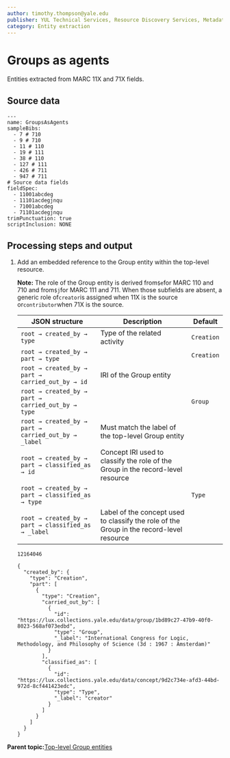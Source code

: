 ```yaml
---
author: timothy.thompson@yale.edu
publisher: YUL Technical Services, Resource Discovery Services, Metadata Services Unit
category: Entity extraction
---
```


# Groups as agents

Entities extracted from MARC 11X and 71X fields.

## Source data

```
---
name: GroupsAsAgents
sampleBibs:
  - 7 # 710
  - 9 # 710
  - 11 # 110
  - 19 # 111
  - 38 # 110
  - 127 # 111
  - 426 # 711
  - 947 # 711
# Source data fields
fieldSpec:
  - 11001abcdeg
  - 11101acdegjnqu
  - 71001abcdeg
  - 71101acdegjnqu
trimPunctuation: true
scriptInclusion: NONE
```

## Processing steps and output

1.  Add an embedded reference to the Group entity within the top-level resource.

    **Note:** The role of the Group entity is derived from`$e`for MARC 110 and 710 and from`$j`for MARC 111 and 711. When those subfields are absent, a generic role of`creator`is assigned when 11X is the source or`contributor`when 71X is the source.

    |JSON structure|Description|Default|
    |--------------|-----------|-------|
    |`root → created_by → type`|Type of the related activity|`Creation`|
    |`root → created_by → part → type`| |`Creation`|
    |`root → created_by → part → carried_out_by → id`|IRI of the Group entity| |
    |`root → created_by → part → carried_out_by → type`| |`Group`|
    |`root → created_by → part → carried_out_by → _label`|Must match the label of the top-level Group entity| |
    |`root → created_by → part → classified_as → id`|Concept IRI used to classify the role of the Group in the record-level resource| |
    |`root → created_by → part → classified_as → type`| |`Type`|
    |`root → created_by → part → classified_as → _label`|Label of the concept used to classify the role of the Group in the record-level resource| |

    `12164046`

    ```
    {
      "created_by": {
        "type": "Creation",
        "part": [
          {
            "type": "Creation",
            "carried_out_by": [
              {
                "id": "https://lux.collections.yale.edu/data/group/1bd89c27-47b9-40f0-8023-568af073edbd",
                "type": "Group",
                "_label": "International Congress for Logic, Methodology, and Philosophy of Science (3d : 1967 : Amsterdam)"
              }
            ],
            "classified_as": [
              {
                "id": "https://lux.collections.yale.edu/data/concept/9d2c734e-afd3-44bd-972d-8cf441423edc",
                "type": "Type",
                "_label": "creator"
              }
            ]
          }
        ]
      }
    }
    ```


**Parent topic:**[Top-level Group entities](../concepts/top_level_group_entities.md)

